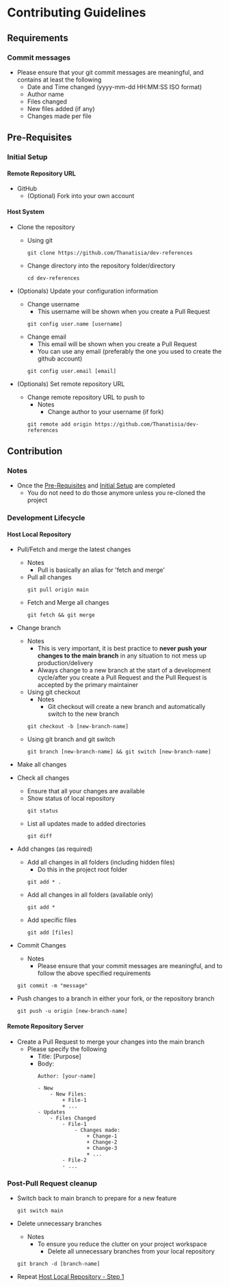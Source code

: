 # Contributing Guidelines

## Requirements
### Commit messages
- Please ensure that your git commit messages are meaningful, and contains at least the following
    + Date and Time changed (yyyy-mm-dd HH:MM:SS ISO format)
    + Author name
    + Files changed
    + New files added (if any)
    + Changes made per file

## Pre-Requisites
### Initial Setup
#### Remote Repository URL
- GitHub
    - (Optional) Fork into your own account

#### Host System
- Clone the repository
    - Using git
        ```console
        git clone https://github.com/Thanatisia/dev-references
        ```

    - Change directory into the repository folder/directory
        ```console
        cd dev-references
        ```

- (Optionals) Update your configuration information
    - Change username
        + This username will be shown when you create a Pull Request
        ```console
        git config user.name [username]
        ```
    - Change email
        + This email will be shown when you create a Pull Request
        + You can use any email (preferably the one you used to create the github account)
        ```console
        git config user.email [email]
        ```

- (Optionals) Set remote repository URL 
    - Change remote repository URL to push to
        - Notes
            + Change author to your username (if fork)
        ```console
        git remote add origin https://github.com/Thanatisia/dev-references
        ```

## Contribution
### Notes
- Once the [Pre-Requisites](#pre-requisites) and [Initial Setup](#initial-setup) are completed
    + You do not need to do those anymore unless you re-cloned the project

### Development Lifecycle

#### Host Local Repository
- Pull/Fetch and merge the latest changes
    - Notes
        + Pull is basically an alias for 'fetch and merge'
    - Pull all changes
        ```console
        git pull origin main
        ```
    - Fetch and Merge all changes
        ```console
        git fetch && git merge 
        ```

- Change branch
    - Notes
        + This is very important, it is best practice to **never push your changes to the main branch** in any situation to not mess up production/delivery
        + Always change to a new branch at the start of a development cycle/after you create a Pull Request and the Pull Request is accepted by the primary maintainer
    - Using git checkout
        - Notes
            + Git checkout will create a new branch and automatically switch to the new branch
        ```console
        git checkout -b [new-branch-name]
        ```
    - Using git branch and git switch
        ```console
        git branch [new-branch-name] && git switch [new-branch-name]
        ```

+ Make all changes

- Check all changes
    + Ensure that all your changes are available
    - Show status of local repository
        ```console
        git status
        ```
    - List all updates made to added directories
        ```console
        git diff
        ```

- Add changes (as required) 
    - Add all changes in all folders (including hidden files)
        + Do this in the project root folder
        ```console
        git add * .
        ```
    - Add all changes in all folders (available only)
        ```console
        git add * 
        ```
    - Add specific files
        ```console
        git add [files]
        ```

- Commit Changes
    - Notes
        - Please ensure that your commit messages are meaningful, and to follow the above specified requirements
    ```console
    git commit -m "message"
    ```

- Push changes to a branch in either your fork, or the repository branch
    ```console
    git push -u origin [new-branch-name]
    ```

#### Remote Repository Server
- Create a Pull Request to merge your changes into the main branch
    - Please specify the following
        + Title: [Purpose]
        - Body:
            ```
            Author: [your-name]

            - New
                - New Files:
                    + File-1
                    + ...
            - Updates
                - Files Changed
                    - File-1
                        - Changes made:
                            + Change-1
                            + Change-2
                            + Change-3
                            + ...
                    - File-2
                    - ...
            ```

### Post-Pull Request cleanup
- Switch back to main branch to prepare for a new feature
    ```console
    git switch main
    ```

- Delete unnecessary branches
    - Notes
        - To ensure you reduce the clutter on your project workspace
            + Delete all unnecessary branches from your local repository
    ```console
    git branch -d [branch-name]
    ```

+ Repeat [Host Local Repository - Step 1](#host-local-repository)

